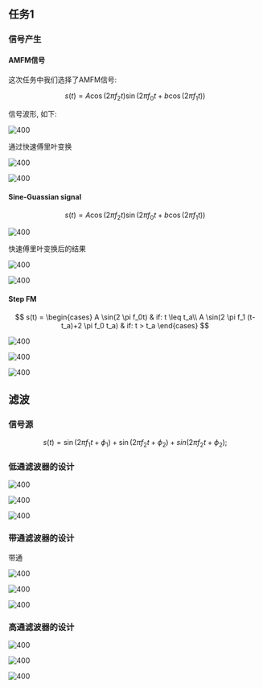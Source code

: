 
## 任务1

### 信号产生

#### AMFM信号

这次任务中我们选择了AMFM信号:

$$
s(t) = A \cos(2 \pi f_2 t) \sin(2 \pi f_0 t + b \cos(2 \pi f_1 t))
$$

信号波形, 如下:

![400](Picture/Sig.jpg)

通过快速傅里叶变换

![400](Picture/FftAMFMSig.jpg)

![400](Picture/TFAMFMSig.jpg)

#### Sine-Guassian signal 

$$
s(t) = A \cos(2 \pi f_2 t) \sin(2 \pi f_0 t + b \cos(2 \pi f_1 t))
$$

![400](Picture/Sine_Gassian_sig.jpg)

快速傅里叶变换后的结果

![400](Picture/FftSiGaSig.jpg)

![400](Picture/TFSiGaSig.jpg)

####  Step FM

$$
s(t) = 
\begin{cases}
A \sin(2 \pi f_0t) & if: t \leq t_a\\
A \sin(2 \pi f_1 (t-t_a)+2 \pi f_0 t_a) & if: t > t_a
\end{cases}
$$


![400](Picture/StepFM_sig.jpg)

![400](Picture/StepFMSig.jpg)

![400](Picture/TFStFMSig.jpg)



## 滤波

### 信号源

$$
s(t)= \sin(2 \pi f_1 t + \phi_1) + \sin(2 \pi f_2 t + \phi_2)+
    sin(2 \pi f_2 t + \phi_2);
$$

### 低通滤波器的设计
![400](Picture/LowpassDesign.jpg)

![400](Picture/LowpassfftSig.jpg)

![400](Picture/LowpassSig.jpg)

### 带通滤波器的设计

带通

![400](Picture/BandpassDesign.jpg)

![400](Picture/BandpassfftSig.jpg)

![400](Picture/BandpassSig.jpg)

### 高通滤波器的设计

![400](Picture/HighpassDesign.jpg)

![400](Picture/HighpassfftSig.jpg)

![400](Picture/HighpassSig.jpg)
